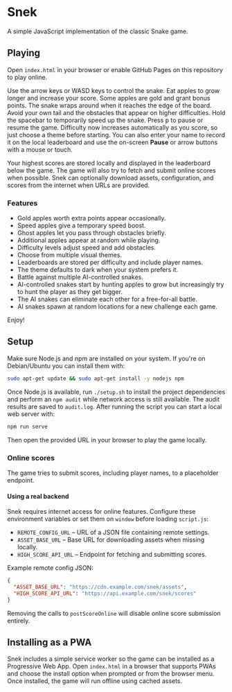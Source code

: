# Snek

A simple JavaScript implementation of the classic Snake game.

## Playing

Open `index.html` in your browser or enable GitHub Pages on this repository to play online.

Use the arrow keys or WASD keys to control the snake. Eat apples to grow longer and increase your score. Some apples are gold and grant bonus points. The snake wraps around when it reaches the edge of the board. Avoid your own tail and the obstacles that appear on higher difficulties.
Hold the spacebar to temporarily speed up the snake. Press <kbd>p</kbd> to pause or resume the game. Difficulty now increases automatically as you score, so just choose a theme before starting.
You can also enter your name to record it on the local leaderboard and use the on-screen **Pause** or arrow buttons with a mouse or touch.

Your highest scores are stored locally and displayed in the leaderboard below the game. The game will also try to fetch and submit online scores when possible. Snek can optionally download assets, configuration, and scores from the internet when URLs are provided.

### Features

- Gold apples worth extra points appear occasionally.
- Speed apples give a temporary speed boost.
- Ghost apples let you pass through obstacles briefly.
- Additional apples appear at random while playing.
- Difficulty levels adjust speed and add obstacles.
- Choose from multiple visual themes.
- Leaderboards are stored per difficulty and include player names.
- The theme defaults to dark when your system prefers it.
- Battle against multiple AI-controlled snakes.
- AI-controlled snakes start by hunting apples to grow but increasingly try to
  hunt the player as they get bigger.
- The AI snakes can eliminate each other for a free-for-all battle.
- AI snakes spawn at random locations for a new challenge each game.

Enjoy!

## Setup

Make sure Node.js and npm are installed on your system. If you're on
Debian/Ubuntu you can install them with:

```bash
sudo apt-get update && sudo apt-get install -y nodejs npm
```

Once Node.js is available, run `./setup.sh` to install the project
dependencies and perform an `npm audit` while network access is still
available. The audit results are saved to `audit.log`. After running the
script you can start a local web server with:

```bash
npm run serve
```

Then open the provided URL in your browser to play the game locally.

### Online scores

The game tries to submit scores, including player names, to a placeholder
endpoint.

#### Using a real backend

Snek requires internet access for online features. Configure these environment variables or set them on `window` before loading `script.js`:

- `REMOTE_CONFIG_URL` &ndash; URL of a JSON file containing remote settings.
- `ASSET_BASE_URL` &ndash; Base URL for downloading assets when missing locally.
- `HIGH_SCORE_API_URL` &ndash; Endpoint for fetching and submitting scores.

Example remote config JSON:

```json
{
  "ASSET_BASE_URL": "https://cdn.example.com/snek/assets",
  "HIGH_SCORE_API_URL": "https://api.example.com/snek/scores"
}
```

Removing the calls to `postScoreOnline` will disable online score submission entirely.

## Installing as a PWA

Snek includes a simple service worker so the game can be installed as a Progressive Web App. Open `index.html` in a browser that supports PWAs and choose the install option when prompted or from the browser menu. Once installed, the game will run offline using cached assets.
